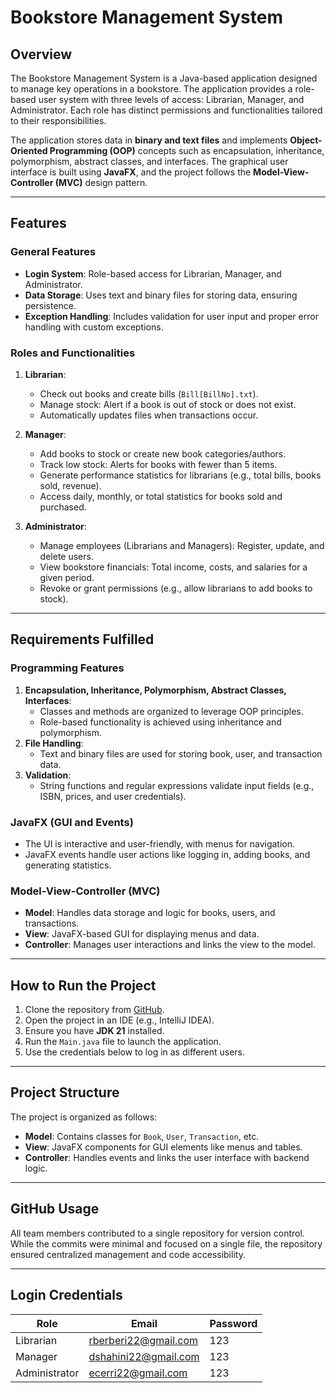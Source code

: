 
# Bookstore Management System

## Overview

The Bookstore Management System is a Java-based application designed to manage key operations in a bookstore. The application provides a role-based user system with three levels of access: Librarian, Manager, and Administrator. Each role has distinct permissions and functionalities tailored to their responsibilities.

The application stores data in **binary and text files** and implements **Object-Oriented Programming (OOP)** concepts such as encapsulation, inheritance, polymorphism, abstract classes, and interfaces. The graphical user interface is built using **JavaFX**, and the project follows the **Model-View-Controller (MVC)** design pattern.

---

## Features

### General Features
- **Login System**: Role-based access for Librarian, Manager, and Administrator.
- **Data Storage**: Uses text and binary files for storing data, ensuring persistence.
- **Exception Handling**: Includes validation for user input and proper error handling with custom exceptions.

### Roles and Functionalities
1. **Librarian**:
   - Check out books and create bills (`Bill[BillNo].txt`).
   - Manage stock: Alert if a book is out of stock or does not exist.
   - Automatically updates files when transactions occur.

2. **Manager**:
   - Add books to stock or create new book categories/authors.
   - Track low stock: Alerts for books with fewer than 5 items.
   - Generate performance statistics for librarians (e.g., total bills, books sold, revenue).
   - Access daily, monthly, or total statistics for books sold and purchased.

3. **Administrator**:
   - Manage employees (Librarians and Managers): Register, update, and delete users.
   - View bookstore financials: Total income, costs, and salaries for a given period.
   - Revoke or grant permissions (e.g., allow librarians to add books to stock).

---

## Requirements Fulfilled

### Programming Features
1. **Encapsulation, Inheritance, Polymorphism, Abstract Classes, Interfaces**:
   - Classes and methods are organized to leverage OOP principles.
   - Role-based functionality is achieved using inheritance and polymorphism.
2. **File Handling**:
   - Text and binary files are used for storing book, user, and transaction data.
3. **Validation**:
   - String functions and regular expressions validate input fields (e.g., ISBN, prices, and user credentials).

### JavaFX (GUI and Events)
- The UI is interactive and user-friendly, with menus for navigation.
- JavaFX events handle user actions like logging in, adding books, and generating statistics.

### Model-View-Controller (MVC)
- **Model**: Handles data storage and logic for books, users, and transactions.
- **View**: JavaFX-based GUI for displaying menus and data.
- **Controller**: Manages user interactions and links the view to the model.

---

## How to Run the Project

1. Clone the repository from [GitHub](https://github.com/ecerri22/bookstore-management-system/tree/master).
2. Open the project in an IDE (e.g., IntelliJ IDEA).
3. Ensure you have **JDK 21** installed.
4. Run the `Main.java` file to launch the application.
5. Use the credentials below to log in as different users.

---

## Project Structure

The project is organized as follows:

- **Model**: Contains classes for `Book`, `User`, `Transaction`, etc.
- **View**: JavaFX components for GUI elements like menus and tables.
- **Controller**: Handles events and links the user interface with backend logic.

---

## GitHub Usage

All team members contributed to a single repository for version control. While the commits were minimal and focused on a single file, the repository ensured centralized management and code accessibility.

---

## Login Credentials

| **Role**         | **Email**                | **Password** |
|------------------|--------------------------|------|
| Librarian        | rberberi22@gmail.com     | 123  |
| Manager          | dshahini22@gmail.com     | 123  |
| Administrator    | ecerri22@gmail.com       | 123  |

